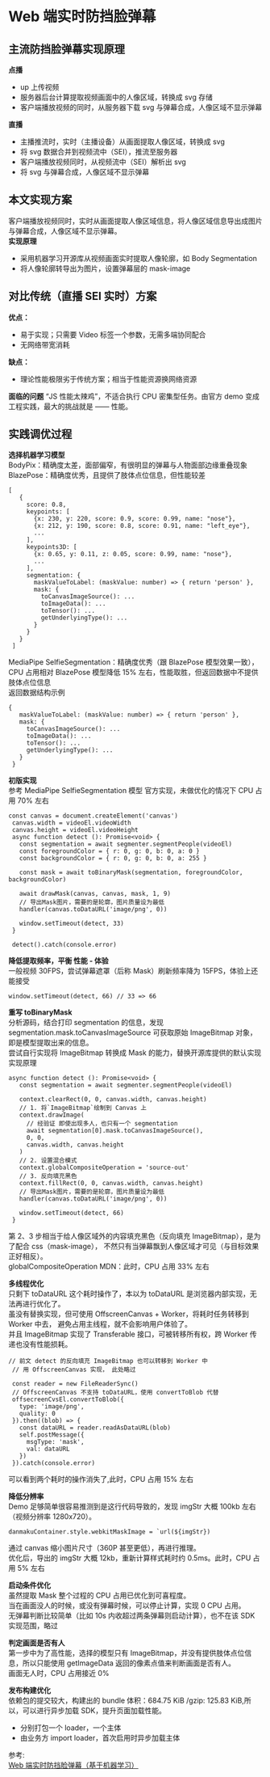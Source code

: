 # Web 端实时防挡脸弹幕
## 主流防挡脸弹幕实现原理
**点播**  
- up 上传视频
- 服务器后台计算提取视频画面中的人像区域，转换成 svg 存储
- 客户端播放视频的同时，从服务器下载 svg 与弹幕合成，人像区域不显示弹幕

**直播**  
- 主播推流时，实时（主播设备）从画面提取人像区域，转换成 svg
- 将 svg 数据合并到视频流中（SEI），推流至服务器
- 客户端播放视频同时，从视频流中（SEI）解析出 svg
- 将 svg 与弹幕合成，人像区域不显示弹幕

## 本文实现方案
客户端播放视频同时，实时从画面提取人像区域信息，将人像区域信息导出成图片与弹幕合成，人像区域不显示弹幕。  
**实现原理**  
- 采用机器学习开源库从视频画面实时提取人像轮廓，如 Body Segmentation
- 将人像轮廓转导出为图片，设置弹幕层的 mask-image

## 对比传统（直播 SEI 实时）方案
**优点：**  
- 易于实现；只需要 Video 标签一个参数，无需多端协同配合
- 无网络带宽消耗

**缺点：**  
- 理论性能极限劣于传统方案；相当于性能资源换网络资源

**面临的问题**
“JS 性能太辣鸡”，不适合执行 CPU 密集型任务。由官方 demo 变成工程实践，最大的挑战就是 —— 性能。  

## 实践调优过程
**选择机器学习模型**  
BodyPix：精确度太差，面部偏窄，有很明显的弹幕与人物面部边缘重叠现象  
BlazePose：精确度优秀，且提供了肢体点位信息，但性能较差  
```
[
   {
     score: 0.8,
     keypoints: [
       {x: 230, y: 220, score: 0.9, score: 0.99, name: "nose"},
       {x: 212, y: 190, score: 0.8, score: 0.91, name: "left_eye"},
       ...
     ],
     keypoints3D: [
       {x: 0.65, y: 0.11, z: 0.05, score: 0.99, name: "nose"},
       ...
     ],
     segmentation: {
       maskValueToLabel: (maskValue: number) => { return 'person' },
       mask: {
         toCanvasImageSource(): ...
         toImageData(): ...
         toTensor(): ...
         getUnderlyingType(): ...
       }
     }
   }
 ]
```
MediaPipe SelfieSegmentation：精确度优秀（跟 BlazePose 模型效果一致），CPU 占用相对 BlazePose 模型降低 15% 左右，性能取胜，但返回数据中不提供肢体点位信息  
返回数据结构示例  
```
{
   maskValueToLabel: (maskValue: number) => { return 'person' },
   mask: {
     toCanvasImageSource(): ...
     toImageData(): ...
     toTensor(): ...
     getUnderlyingType(): ...
   }
 }
```
**初版实现**  
参考 MediaPipe SelfieSegmentation 模型 官方实现，未做优化的情况下 CPU 占用 70% 左右  
```
const canvas = document.createElement('canvas')
 canvas.width = videoEl.videoWidth
 canvas.height = videoEl.videoHeight
 async function detect (): Promise<void> {
   const segmentation = await segmenter.segmentPeople(videoEl)
   const foregroundColor = { r: 0, g: 0, b: 0, a: 0 }
   const backgroundColor = { r: 0, g: 0, b: 0, a: 255 }

   const mask = await toBinaryMask(segmentation, foregroundColor, backgroundColor)

   await drawMask(canvas, canvas, mask, 1, 9)
   // 导出Mask图片，需要的是轮廓，图片质量设为最低
   handler(canvas.toDataURL('image/png', 0))

   window.setTimeout(detect, 33)
 }

 detect().catch(console.error)
```
**降低提取频率，平衡 性能 - 体验**  
一般视频 30FPS，尝试弹幕遮罩（后称 Mask）刷新频率降为 15FPS，体验上还能接受  
```
window.setTimeout(detect, 66) // 33 => 66
```

**重写 toBinaryMask**  
分析源码，结合打印 segmentation 的信息，发现 segmentation.mask.toCanvasImageSource 可获取原始 ImageBitmap 对象，即是模型提取出来的信息。  
尝试自行实现将 ImageBitmap 转换成 Mask 的能力，替换开源库提供的默认实现  
实现原理
```
async function detect (): Promise<void> {
   const segmentation = await segmenter.segmentPeople(videoEl)

   context.clearRect(0, 0, canvas.width, canvas.height)
   // 1. 将`ImageBitmap`绘制到 Canvas 上
   context.drawImage(
     // 经验证 即使出现多人，也只有一个 segmentation
     await segmentation[0].mask.toCanvasImageSource(),
     0, 0,
     canvas.width, canvas.height
   )
   // 2. 设置混合模式
   context.globalCompositeOperation = 'source-out'
   // 3. 反向填充黑色
   context.fillRect(0, 0, canvas.width, canvas.height)
   // 导出Mask图片，需要的是轮廓，图片质量设为最低
   handler(canvas.toDataURL('image/png', 0))

   window.setTimeout(detect, 66)
 }
```
第 2、3 步相当于给人像区域外的内容填充黑色（反向填充 ImageBitmap），是为了配合 css（mask-image）， 不然只有当弹幕飘到人像区域才可见（与目标效果正好相反）。  
globalCompositeOperation MDN：此时，CPU 占用 33% 左右  

**多线程优化**  
只剩下 toDataURL 这个耗时操作了，本以为 toDataURL 是浏览器内部实现，无法再进行优化了。  
虽没有替换实现，但可使用 OffscreenCanvas + Worker，将耗时任务转移到 Worker 中去， 避免占用主线程，就不会影响用户体验了。  
并且 ImageBitmap 实现了 Transferable 接口，可被转移所有权，跨 Worker 传递也没有性能损耗。  
```
// 前文 detect 的反向填充 ImageBitmap 也可以转移到 Worker 中
 // 用 OffscreenCanvas 实现， 此处略过

 const reader = new FileReaderSync()
 // OffscreenCanvas 不支持 toDataURL，使用 convertToBlob 代替
 offsecreenCvsEl.convertToBlob({
   type: 'image/png',
   quality: 0
 }).then((blob) => {
   const dataURL = reader.readAsDataURL(blob)
   self.postMessage({
     msgType: 'mask',
     val: dataURL
   })
 }).catch(console.error)
```
可以看到两个耗时的操作消失了,此时，CPU 占用 15% 左右  

**降低分辨率**  
Demo 足够简单很容易推测到是这行代码导致的，发现 imgStr 大概 100kb 左右（视频分辨率 1280x720）。  
```
danmakuContainer.style.webkitMaskImage = `url(${imgStr})
```
通过 canvas 缩小图片尺寸（360P 甚至更低），再进行推理。  
优化后，导出的 imgStr 大概 12kb，重新计算样式耗时约 0.5ms。此时，CPU 占用 5% 左右  

**启动条件优化**  
虽然提取 Mask 整个过程的 CPU 占用已优化到可喜程度。  
当在画面没人的时候，或没有弹幕时候，可以停止计算，实现 0 CPU 占用。  
无弹幕判断比较简单（比如 10s 内收超过两条弹幕则启动计算），也不在该 SDK 实现范围，略过  

**判定画面是否有人**  
第一步中为了高性能，选择的模型只有 ImageBitmap，并没有提供肢体点位信息，所以只能使用 getImageData 返回的像素点值来判断画面是否有人。  
画面无人时，CPU 占用接近 0%  

**发布构建优化**  
依赖包的提交较大，构建出的 bundle 体积：684.75 KiB /gzip: 125.83 KiB,所以，可以进行异步加载 SDK，提升页面加载性能。  
- 分别打包一个 loader，一个主体
- 由业务方 import loader，首次启用时异步加载主体





参考:  
[Web 端实时防挡脸弹幕（基于机器学习）](https://mp.weixin.qq.com/s/WCfCIck8HmsnzRRJ9OljgA)